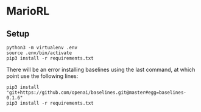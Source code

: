 # MarioRL

## Setup
```
python3 -m virtualenv .env
source .env/bin/activate
pip3 install -r requirements.txt
```
There will be an error installing baselines using the last command, at which point use the following lines:
```
pip3 install "git+https://github.com/openai/baselines.git@master#egg=baselines-0.1.6"
pip3 install -r requirements.txt
```
